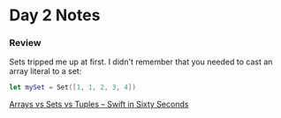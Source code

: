 
# Day 2 Notes

### Review

Sets tripped me up at first. I didn't remember that you needed to cast an array literal to a set:

```swift
let mySet = Set([1, 1, 2, 3, 4])
```

[Arrays vs Sets vs Tuples – Swift in Sixty Seconds](https://youtu.be/yZZ6UTipwkM)
